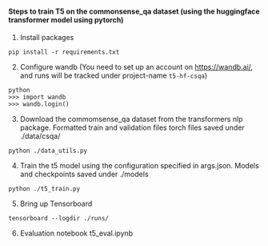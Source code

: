 #### Steps to train T5 on the commonsense_qa dataset (using the huggingface transformer model using pytorch)

1. Install packages

```pip install -r requirements.txt```

2. Configure wandb (You need to set up an account on https://wandb.ai/, and runs will be tracked under project-name `t5-hf-csqa`)
```
python
>>> import wandb
>>> wandb.login()
```
3. Download the commomsense_qa dataset from the transformers nlp package. Formatted train and validation files torch files saved under ./data/csqa/

```python ./data_utils.py```

4. Train the t5 model using the configuration specified in args.json. Models and checkpoints saved under ./models

```python ./t5_train.py```

5. Bring up Tensorboard

```tensorboard --logdir ./runs/```

6. Evaluation notebook t5_eval.ipynb
